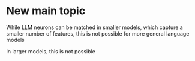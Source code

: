 # New main topic

While LLM neurons can be matched in smaller models, which capture a smaller number of features, this is not possible for more general language models

In larger models, this is not possible